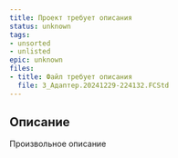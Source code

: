 ```yaml
---
title: Проект требует описания
status: unknown
tags:
- unsorted
- unlisted
epic: unknown
files:
- title: Файл требует описания
  file: 3_Адаптер.20241229-224132.FCStd
---
```



## Описание

Произвольное описание